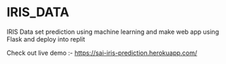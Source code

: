 # IRIS_DATA
IRIS Data set prediction using machine learning and make web app using Flask and deploy into replit

Check out live demo :- https://sai-iris-prediction.herokuapp.com/
